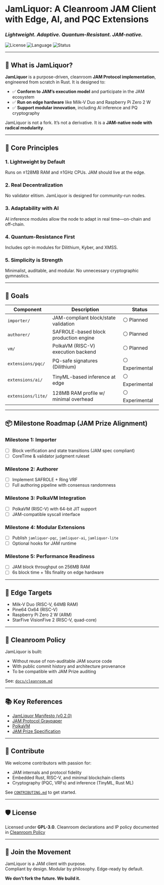 # JamLiquor: A Cleanroom JAM Client with Edge, AI, and PQC Extensions

### *Lightweight. Adaptive. Quantum-Resistant. JAM-native.*

![License](https://img.shields.io/badge/license-GPL_3.0-blue.svg) ![Language](https://img.shields.io/badge/language-Rust-orange.svg) ![Status](https://img.shields.io/badge/status-Experimental-lightgrey)

---

## 📌 What is JamLiquor?
**JamLiquor** is a purpose-driven, cleanroom **JAM Protocol implementation**, engineered from scratch in Rust. It is designed to:

- ✅ **Conform to JAM’s execution model** and participate in the JAM ecosystem
- ✅ **Run on edge hardware** like Milk-V Duo and Raspberry Pi Zero 2 W
- ✅ **Support modular innovation**, including AI inference and PQ cryptography

JamLiquor is not a fork. It’s not a derivative. It is a **JAM-native node with radical modularity**.

---

## 🧭 Core Principles

### 1. **Lightweight by Default**  
Runs on ≤128MB RAM and ≤1GHz CPUs. JAM should live at the edge.

### 2. **Real Decentralization**  
No validator elitism. JamLiquor is designed for community-run nodes.

### 3. **Adaptability with AI**  
AI inference modules allow the node to adapt in real time—on-chain and off-chain.

### 4. **Quantum-Resistance First**  
Includes opt-in modules for Dilithium, Kyber, and XMSS.

### 5. **Simplicity is Strength**  
Minimalist, auditable, and modular. No unnecessary cryptographic gymnastics.

---

## 🚀 Goals
| Component | Description | Status |
|-----------|-------------|--------|
| `importer/` | JAM-compliant block/state validation | ⚪ Planned |
| `authorer/` | SAFROLE-based block production engine | ⚪ Planned |
| `vm/` | PolkaVM (RISC-V) execution backend | ⚪ Planned |
| `extensions/pqc/` | PQ-safe signatures (Dilithium) | ⚪ Experimental |
| `extensions/ai/` | TinyML-based inference at edge | ⚪ Experimental |
| `extensions/lite/` | 128MB RAM profile w/ minimal overhead | ⚪ Experimental |

---

## 📦 Milestone Roadmap (JAM Prize Alignment)

### Milestone 1: **Importer**  
- [ ] Block verification and state transitions (JAM spec compliant)  
- [ ] CoreTime & validator judgment ruleset

### Milestone 2: **Authorer**  
- [ ] Implement SAFROLE + Ring VRF  
- [ ] Full authoring pipeline with consensus randomness

### Milestone 3: **PolkaVM Integration**  
- [ ] PolkaVM (RISC-V) with 64-bit JIT support  
- [ ] JAM-compatible syscall interface

### Milestone 4: **Modular Extensions**  
- [ ] Publish `jamliquor-pqc`, `jamliquor-ai`, `jamliquor-lite`  
- [ ] Optional hooks for JAM runtime

### Milestone 5: **Performance Readiness**  
- [ ] JAM block throughput on 256MB RAM  
- [ ] 6s block time + 18s finality on edge hardware

---

## 🔧 Edge Targets
- Milk-V Duo (RISC-V, 64MB RAM)
- Pine64 Ox64 (RISC-V)
- Raspberry Pi Zero 2 W (ARM)
- StarFive VisionFive 2 (RISC-V, quad-core)

---

## 🧪 Cleanroom Policy
JamLiquor is built:
- Without reuse of non-auditable JAM source code
- With public commit history and architecture provenance
- To be compatible with JAM Prize auditing

See: [`docs/cleanroom.md`](./docs/cleanroom.md)

---

## 📚 Key References
- [JamLiquor Manifesto (v0.2.0)](./MANIFESTO.md)
- [JAM Protocol Graypaper](https://github.com/gavofyork/graypaper)
- [PolkaVM](https://github.com/paritytech/polkavm)
- [JAM Prize Specification](https://hackmd.io/@polkadot/jamprize)

---

## 🤝 Contribute
We welcome contributors with passion for:
- JAM internals and protocol fidelity
- Embedded Rust, RISC-V, and minimal blockchain clients
- Cryptography (PQC, VRFs) and inference (TinyML, Rust ML)

See [`CONTRIBUTING.md`](./CONTRIBUTING.md) to get started.

---

## 🛡 License
Licensed under **GPL-3.0**. Cleanroom declarations and IP policy documented in [Cleanroom Policy](./docs/CLEANROOM.md)

---

## 🚀 Join the Movement
JamLiquor is a JAM client with purpose.  
Compliant by design. Modular by philosophy. Edge-ready by default.

**We don’t fork the future. We build it.**

